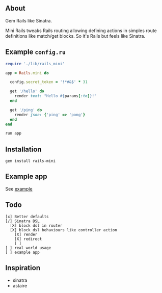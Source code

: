 ## About

Gem Rails like Sinatra.

Mini Rails tweaks Rails routing allowing defining actions in simples route definitions like match/get blocks.
So it's Rails but feels like Sinatra.


## Example `config.ru`
```ruby
require './lib/rails_mini'

app = Rails.mini do

  config.secret_token = '!*#&$' * 31

  get '/hello' do
    render text: "Hello #{params[:to]}!"
  end

  get '/ping' do
    render json: {'ping' => 'pong'}
  end
end

run app
```

## Installation

`gem install rails-mini`

## Example app

See [example](https://github.com/gmarik/mini-rails/tree/45dcc6da8eb07fa84d57aceb3d45c1aee01d72a0)

## Todo

    [x] Better defaults
    [/] Sinatra DSL
      [X] block dsl in router
      [X] block dsl behaviours like controller action
        [X] render
        [X] redirect
        [ ]
    [ ] real world usage
    [ ] example app

## Inspiration

- sinatra
- astaire
